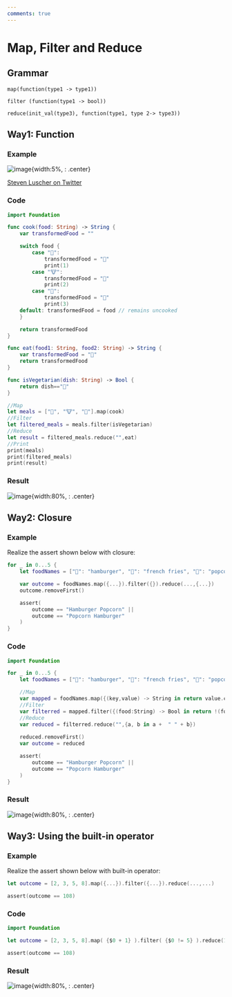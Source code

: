 ```yaml
---
comments: true
---
```


# **Map, Filter and Reduce**

## **Grammar**

```
map(function(type1 -> type1))
```

```
filter (function(type1 -> bool))
```

```
reduce(init_val(type3), function(type1, type 2-> type3))
```
## **Way1: Function**

### Example

![image](https://user-images.githubusercontent.com/61530469/200768266-b09b0ceb-8263-43e8-a37f-aa5f56af1f3b.png){width:5%, : .center}

[Steven Luscher on Twitter](https://twitter.com/steveluscher/status/741089564329054208)

### Code
```swift title="way1.swift"
import Foundation

func cook(food: String) -> String {
    var transformedFood = ""

    switch food {
        case "🌽": 
            transformedFood = "🍿" 
            print(1)
        case "🐮": 
            transformedFood = "🍔"
            print(2)
        case "🐔": 
            transformedFood = "🍳"
            print(3)
    default: transformedFood = food // remains uncooked
    }

    return transformedFood
}

func eat(food1: String, food2: String) -> String {
    var transformedFood = "💩"
    return transformedFood
}

func isVegetarian(dish: String) -> Bool {
    return dish=="🍳"
}

//Map
let meals = ["🌽", "🐮", "🐔"].map(cook)
//Filter
let filtered_meals = meals.filter(isVegetarian)
//Reduce
let result = filtered_meals.reduce("",eat)
//Print
print(meals)
print(filtered_meals)
print(result)
```

### Result

![image](https://user-images.githubusercontent.com/61530469/200770718-adaef9ec-9889-4598-9707-c2bcf7853e86.png){width:80%, : .center}

## **Way2: Closure**

### Example

Realize the assert shown below with closure:

```swift title="Q2.swift"
for _ in 0...5 {
    let foodNames = ["🍔": "hamburger", "🍟": "french fries", "🌽": "popcorn"]

    var outcome = foodNames.map({...}).filter({}).reduce(...,{...})
    outcome.removeFirst()

    assert(
        outcome == "Hamburger Popcorn" ||
        outcome == "Popcorn Hamburger" 
    )
}
```

### Code
```swift title="way2.swift"
import Foundation

for _ in 0...5 {
    let foodNames = ["🍔": "hamburger", "🍟": "french fries", "🌽": "popcorn"]

    //Map
    var mapped = foodNames.map({(key,value) -> String in return value.capitalized})
    //Filter
    var filterred = mapped.filter({(food:String) -> Bool in return !(food == "French Fries")})
    //Reduce
    var reduced = filterred.reduce("",{a, b in a +  " " + b})
    
    reduced.removeFirst()
    var outcome = reduced

    assert(
        outcome == "Hamburger Popcorn" ||
        outcome == "Popcorn Hamburger" 
    )
}
```

### Result
![image](https://user-images.githubusercontent.com/61530469/200774996-a7cf34c0-49db-4d9b-ae8b-8d0b2803d609.png){width:80%, : .center}

## **Way3: Using the built-in operator**

### Example

Realize the assert shown below with built-in operator:

```swift title="Q3.swift"
let outcome = [2, 3, 5, 8].map({...}).filter({...}).reduce(...,...)

assert(outcome == 108)
```

### Code
```swift title="way3.swift"
import Foundation

let outcome = [2, 3, 5, 8].map( {$0 + 1} ).filter( {$0 != 5} ).reduce(1, *)

assert(outcome == 108)
```

### Result
![image](https://user-images.githubusercontent.com/61530469/200776454-497db043-3f8c-447d-8f10-71d5a8453817.png){width:80%, : .center}
